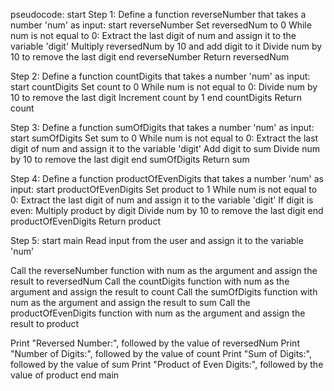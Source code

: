pseudocode: start Step 1: Define a function reverseNumber that takes a number 'num' as input: start reverseNumber Set reversedNum to 0 While num is not equal to 0: Extract the last digit of num and assign it to the variable 'digit' Multiply reversedNum by 10 and add digit to it Divide num by 10 to remove the last digit end reverseNumber Return reversedNum

Step 2: Define a function countDigits that takes a number 'num' as input: start countDigits Set count to 0 While num is not equal to 0: Divide num by 10 to remove the last digit Increment count by 1 end countDigits Return count

Step 3: Define a function sumOfDigits that takes a number 'num' as input: start sumOfDigits Set sum to 0 While num is not equal to 0: Extract the last digit of num and assign it to the variable 'digit' Add digit to sum Divide num by 10 to remove the last digit end sumOfDigits Return sum

Step 4: Define a function productOfEvenDigits that takes a number 'num' as input: start productOfEvenDigits Set product to 1 While num is not equal to 0: Extract the last digit of num and assign it to the variable 'digit' If digit is even: Multiply product by digit Divide num by 10 to remove the last digit end productOfEvenDigits Return product

Step 5: start main Read input from the user and assign it to the variable 'num'

Call the reverseNumber function with num as the argument and assign the result to reversedNum Call the countDigits function with num as the argument and assign the result to count Call the sumOfDigits function with num as the argument and assign the result to sum Call the productOfEvenDigits function with num as the argument and assign the result to product

Print "Reversed Number:", followed by the value of reversedNum Print "Number of Digits:", followed by the value of count Print "Sum of Digits:", followed by the value of sum Print "Product of Even Digits:", followed by the value of product end main
